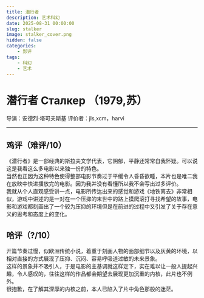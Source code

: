```yaml
---
title: 潜行者
description: 艺术科幻
date: 2025-08-31 00:00:00
slug: stalker
image: stalker_cover.png
hidden: false
categories:
    - 影评
tags:
    - 科幻
    - 艺术
---
```


# **潜行者 Сталкер （1979,苏）**  
导演：安德烈·塔可夫斯基
评价者：jls,xcm，harvi
***  
## **鸡评（难评/10）**
《潜行者》是一部经典的斯拉夫文学代表，它阴郁，平静还常常自我怀疑。可以说这是我看这么多电影以来独一份的特色。  
当然也正因为这种特色使得整部电影节奏过于平缓令人昏昏欲睡，本片也是唯二我在放映中快进播放完的电影。因为我并没有看懂所以我不会写出过多评价。  
我就从个人直观感受讲一点，电影所传达出来的感觉和游戏《地铁离去》非常相似，游戏中讲述的是一对在一个压抑的末世中的路上摸爬滚打寻找希望的故事，电影和游戏都刻画出了一个较为压抑的环境但是在前进的过程中又引发了关于存在意义的思考和态度上的变化。  
## **哈评（?/10）**
开篇节奏过慢，似欧洲传统小说，着重于刻画人物的面部细节以及灰黄的环境，以相对直接的方式展现了压抑、沉闷、容易呼吸道过敏的未来景象。  
这样的景象并不吸引人，于是电影的主基调就这样定下，实在难以让一般人提起兴趣，令人感叹的，往往这样的作品都会期望去展现更加沉重的内核，此片也不例外。  
很抱歉，在了解其深厚的内核之前，本人已陷入了片中角色那般的迷茫。
